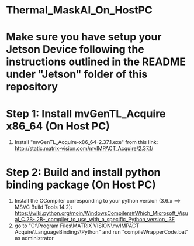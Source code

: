 # Thermal_MaskAI_On_HostPC

# Make sure you have setup your Jetson Device following the instructions outlined in the README under "Jetson" folder of this repository

# Step 1: Install mvGenTL_Acquire x86_64 (On Host PC)

1. Install "mvGenTL_Acquire-x86_64-2.37.1.exe" from this link: http://static.matrix-vision.com/mvIMPACT_Acquire/2.37.1/

# Step 2: Build and install python binding package (On Host PC)

1. Install the CCompiler corresponding to your python version (3.6.x ==> MSVC Build Tools 14.2): https://wiki.python.org/moin/WindowsCompilers#Which_Microsoft_Visual_C.2B-.2B-_compiler_to_use_with_a_specific_Python_version_.3F
2. go to "C:\Program Files\MATRIX VISION\mvIMPACT Acquire\LanguageBindings\Python" and run "compileWrapperCode.bat" as administrator